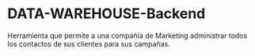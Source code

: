 # DATA-WAREHOUSE-Backend
 Herramienta que permite a una compañía de Marketing administrar todos los contactos de sus clientes para sus campañas.
